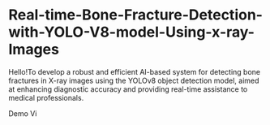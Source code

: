 # Real-time-Bone-Fracture-Detection-with-YOLO-V8-model-Using-x-ray-Images
Hello!To develop a robust and efficient AI-based system for detecting bone fractures in X-ray images using the YOLOv8 object detection model, aimed at enhancing diagnostic accuracy and providing real-time assistance to medical professionals.

Demo Vi

